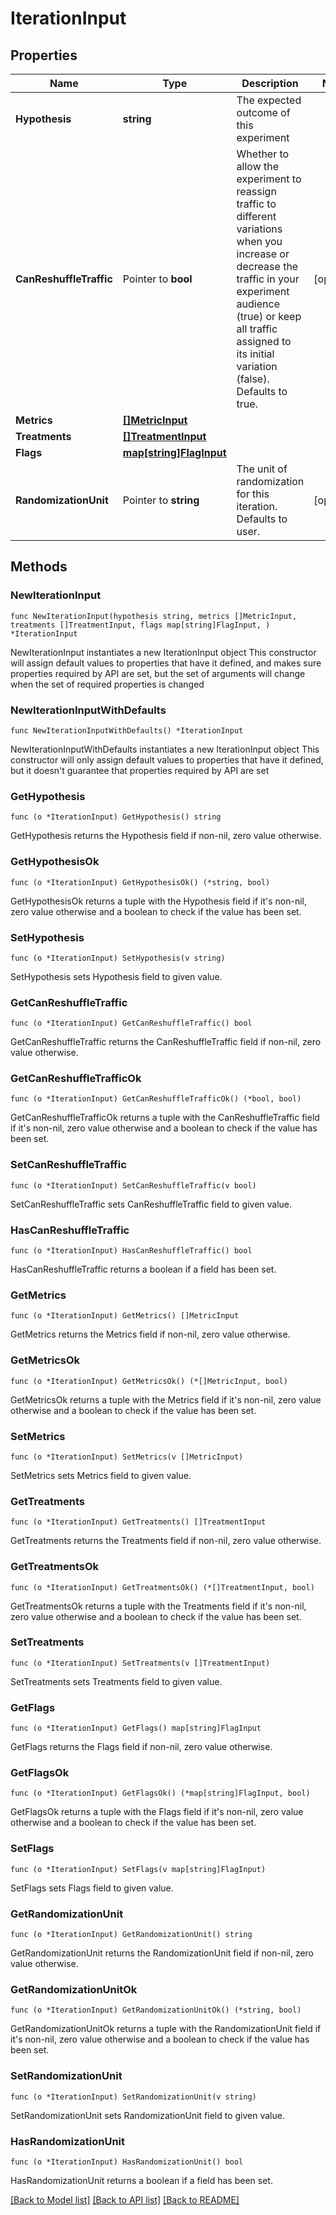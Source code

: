 # IterationInput

## Properties

Name | Type | Description | Notes
------------ | ------------- | ------------- | -------------
**Hypothesis** | **string** | The expected outcome of this experiment | 
**CanReshuffleTraffic** | Pointer to **bool** | Whether to allow the experiment to reassign traffic to different variations when you increase or decrease the traffic in your experiment audience (true) or keep all traffic assigned to its initial variation (false). Defaults to true. | [optional] 
**Metrics** | [**[]MetricInput**](MetricInput.md) |  | 
**Treatments** | [**[]TreatmentInput**](TreatmentInput.md) |  | 
**Flags** | [**map[string]FlagInput**](FlagInput.md) |  | 
**RandomizationUnit** | Pointer to **string** | The unit of randomization for this iteration. Defaults to user. | [optional] 

## Methods

### NewIterationInput

`func NewIterationInput(hypothesis string, metrics []MetricInput, treatments []TreatmentInput, flags map[string]FlagInput, ) *IterationInput`

NewIterationInput instantiates a new IterationInput object
This constructor will assign default values to properties that have it defined,
and makes sure properties required by API are set, but the set of arguments
will change when the set of required properties is changed

### NewIterationInputWithDefaults

`func NewIterationInputWithDefaults() *IterationInput`

NewIterationInputWithDefaults instantiates a new IterationInput object
This constructor will only assign default values to properties that have it defined,
but it doesn't guarantee that properties required by API are set

### GetHypothesis

`func (o *IterationInput) GetHypothesis() string`

GetHypothesis returns the Hypothesis field if non-nil, zero value otherwise.

### GetHypothesisOk

`func (o *IterationInput) GetHypothesisOk() (*string, bool)`

GetHypothesisOk returns a tuple with the Hypothesis field if it's non-nil, zero value otherwise
and a boolean to check if the value has been set.

### SetHypothesis

`func (o *IterationInput) SetHypothesis(v string)`

SetHypothesis sets Hypothesis field to given value.


### GetCanReshuffleTraffic

`func (o *IterationInput) GetCanReshuffleTraffic() bool`

GetCanReshuffleTraffic returns the CanReshuffleTraffic field if non-nil, zero value otherwise.

### GetCanReshuffleTrafficOk

`func (o *IterationInput) GetCanReshuffleTrafficOk() (*bool, bool)`

GetCanReshuffleTrafficOk returns a tuple with the CanReshuffleTraffic field if it's non-nil, zero value otherwise
and a boolean to check if the value has been set.

### SetCanReshuffleTraffic

`func (o *IterationInput) SetCanReshuffleTraffic(v bool)`

SetCanReshuffleTraffic sets CanReshuffleTraffic field to given value.

### HasCanReshuffleTraffic

`func (o *IterationInput) HasCanReshuffleTraffic() bool`

HasCanReshuffleTraffic returns a boolean if a field has been set.

### GetMetrics

`func (o *IterationInput) GetMetrics() []MetricInput`

GetMetrics returns the Metrics field if non-nil, zero value otherwise.

### GetMetricsOk

`func (o *IterationInput) GetMetricsOk() (*[]MetricInput, bool)`

GetMetricsOk returns a tuple with the Metrics field if it's non-nil, zero value otherwise
and a boolean to check if the value has been set.

### SetMetrics

`func (o *IterationInput) SetMetrics(v []MetricInput)`

SetMetrics sets Metrics field to given value.


### GetTreatments

`func (o *IterationInput) GetTreatments() []TreatmentInput`

GetTreatments returns the Treatments field if non-nil, zero value otherwise.

### GetTreatmentsOk

`func (o *IterationInput) GetTreatmentsOk() (*[]TreatmentInput, bool)`

GetTreatmentsOk returns a tuple with the Treatments field if it's non-nil, zero value otherwise
and a boolean to check if the value has been set.

### SetTreatments

`func (o *IterationInput) SetTreatments(v []TreatmentInput)`

SetTreatments sets Treatments field to given value.


### GetFlags

`func (o *IterationInput) GetFlags() map[string]FlagInput`

GetFlags returns the Flags field if non-nil, zero value otherwise.

### GetFlagsOk

`func (o *IterationInput) GetFlagsOk() (*map[string]FlagInput, bool)`

GetFlagsOk returns a tuple with the Flags field if it's non-nil, zero value otherwise
and a boolean to check if the value has been set.

### SetFlags

`func (o *IterationInput) SetFlags(v map[string]FlagInput)`

SetFlags sets Flags field to given value.


### GetRandomizationUnit

`func (o *IterationInput) GetRandomizationUnit() string`

GetRandomizationUnit returns the RandomizationUnit field if non-nil, zero value otherwise.

### GetRandomizationUnitOk

`func (o *IterationInput) GetRandomizationUnitOk() (*string, bool)`

GetRandomizationUnitOk returns a tuple with the RandomizationUnit field if it's non-nil, zero value otherwise
and a boolean to check if the value has been set.

### SetRandomizationUnit

`func (o *IterationInput) SetRandomizationUnit(v string)`

SetRandomizationUnit sets RandomizationUnit field to given value.

### HasRandomizationUnit

`func (o *IterationInput) HasRandomizationUnit() bool`

HasRandomizationUnit returns a boolean if a field has been set.


[[Back to Model list]](../README.md#documentation-for-models) [[Back to API list]](../README.md#documentation-for-api-endpoints) [[Back to README]](../README.md)


